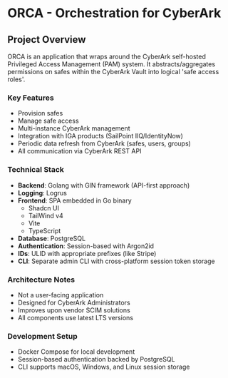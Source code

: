 # ORCA - Orchestration for CyberArk

## Project Overview
ORCA is an application that wraps around the CyberArk self-hosted Privileged Access Management (PAM) system. It abstracts/aggregates permissions on safes within the CyberArk Vault into logical 'safe access roles'.

### Key Features
- Provision safes
- Manage safe access
- Multi-instance CyberArk management
- Integration with IGA products (SailPoint IIQ/IdentityNow)
- Periodic data refresh from CyberArk (safes, users, groups)
- All communication via CyberArk REST API

### Technical Stack
- **Backend**: Golang with GIN framework (API-first approach)
- **Logging**: Logrus
- **Frontend**: SPA embedded in Go binary
  - Shadcn UI
  - TailWind v4
  - Vite
  - TypeScript
- **Database**: PostgreSQL
- **Authentication**: Session-based with Argon2id
- **IDs**: ULID with appropriate prefixes (like Stripe)
- **CLI**: Separate admin CLI with cross-platform session token storage

### Architecture Notes
- Not a user-facing application
- Designed for CyberArk Administrators
- Improves upon vendor SCIM solutions
- All components use latest LTS versions

### Development Setup
- Docker Compose for local development
- Session-based authentication backed by PostgreSQL
- CLI supports macOS, Windows, and Linux session storage